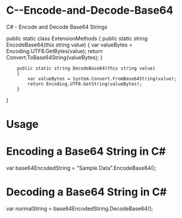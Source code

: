 # C--Encode-and-Decode-Base64
C# - Encode and Decode Base64 Strings

 public static class ExtensionMethods
 {
        public static string EncodeBase64(this string value)
        {
            var valueBytes = Encoding.UTF8.GetBytes(value);
            return Convert.ToBase64String(valueBytes);
        }

        public static string DecodeBase64(this string value)
        {
            var valueBytes = System.Convert.FromBase64String(value);
            return Encoding.UTF8.GetString(valueBytes);
        }
  }
  
# Usage
 
# Encoding a Base64 String in C#
var base64EncodedString = "Sample Data".EncodeBase64();

# Decoding a Base64 String in C#
var normalString = base64EncodedString.DecodeBase64();
